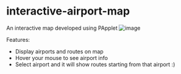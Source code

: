 # interactive-airport-map
An interactive map developed using PApplet
![image](https://user-images.githubusercontent.com/44101582/183615081-95d436f5-f9e9-471c-955a-b56902604eb4.png)

Features:
* Display airports and routes on map
* Hover your mouse to see airport info
* Select airport and it will show routes starting from that airport :)
